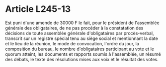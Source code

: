 # Article L245-13

Est puni d'une amende de 30000 F le fait, pour le président de l'assemblée générale des obligataires, de ne pas procéder à la constatation des décisions de toute assemblée générale d'obligataires par procès-verbal, transcrit sur un registre spécial tenu au siège social et mentionnant la date et le lieu de la réunion, le mode de convocation, l'ordre du jour, la composition du bureau, le nombre d'obligataires participant au vote et le quorum atteint, les documents et rapports soumis à l'assemblée, un résumé des débats, le texte des résolutions mises aux voix et le résultat des votes.